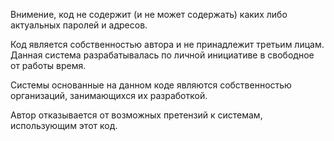 Внимение, код не содержит (и не может содержать) каких либо актуальных паролей и адресов. 

Код является собственностью автора и не принадлежит третьим лицам. Данная система разрабатывалась по личной инициативе в свободное от работы время.

Системы основанные на данном коде являются собственностью организаций, занимающихся их разработкой.

Автор отказывается от возможных претензий к системам, использующим этот код.

